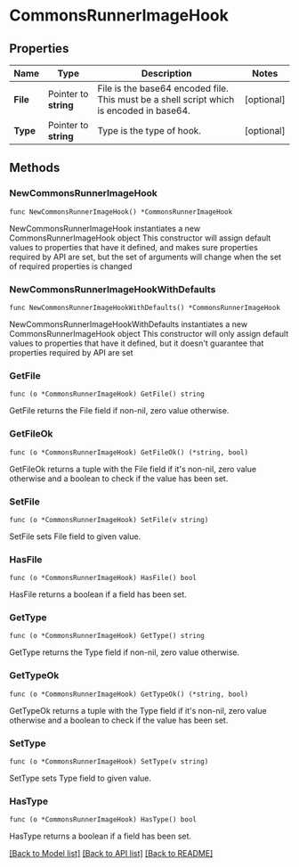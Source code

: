 # CommonsRunnerImageHook

## Properties

Name | Type | Description | Notes
------------ | ------------- | ------------- | -------------
**File** | Pointer to **string** | File is the base64 encoded file. This must be a shell script which is encoded in base64. | [optional] 
**Type** | Pointer to **string** | Type is the type of hook. | [optional] 

## Methods

### NewCommonsRunnerImageHook

`func NewCommonsRunnerImageHook() *CommonsRunnerImageHook`

NewCommonsRunnerImageHook instantiates a new CommonsRunnerImageHook object
This constructor will assign default values to properties that have it defined,
and makes sure properties required by API are set, but the set of arguments
will change when the set of required properties is changed

### NewCommonsRunnerImageHookWithDefaults

`func NewCommonsRunnerImageHookWithDefaults() *CommonsRunnerImageHook`

NewCommonsRunnerImageHookWithDefaults instantiates a new CommonsRunnerImageHook object
This constructor will only assign default values to properties that have it defined,
but it doesn't guarantee that properties required by API are set

### GetFile

`func (o *CommonsRunnerImageHook) GetFile() string`

GetFile returns the File field if non-nil, zero value otherwise.

### GetFileOk

`func (o *CommonsRunnerImageHook) GetFileOk() (*string, bool)`

GetFileOk returns a tuple with the File field if it's non-nil, zero value otherwise
and a boolean to check if the value has been set.

### SetFile

`func (o *CommonsRunnerImageHook) SetFile(v string)`

SetFile sets File field to given value.

### HasFile

`func (o *CommonsRunnerImageHook) HasFile() bool`

HasFile returns a boolean if a field has been set.

### GetType

`func (o *CommonsRunnerImageHook) GetType() string`

GetType returns the Type field if non-nil, zero value otherwise.

### GetTypeOk

`func (o *CommonsRunnerImageHook) GetTypeOk() (*string, bool)`

GetTypeOk returns a tuple with the Type field if it's non-nil, zero value otherwise
and a boolean to check if the value has been set.

### SetType

`func (o *CommonsRunnerImageHook) SetType(v string)`

SetType sets Type field to given value.

### HasType

`func (o *CommonsRunnerImageHook) HasType() bool`

HasType returns a boolean if a field has been set.


[[Back to Model list]](../README.md#documentation-for-models) [[Back to API list]](../README.md#documentation-for-api-endpoints) [[Back to README]](../README.md)


